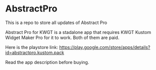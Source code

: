 # AbstractPro
This is a repo to store all updates of Abstract Pro 

Abstract Pro for KWGT is a stadalone app that requires KWGT Kustom Widget Maker Pro for it to work.
Both of them are paid.

Here is the playstore link: https://play.google.com/store/apps/details?id=abstractpro.kustom.pack

Read the app description before buying.
